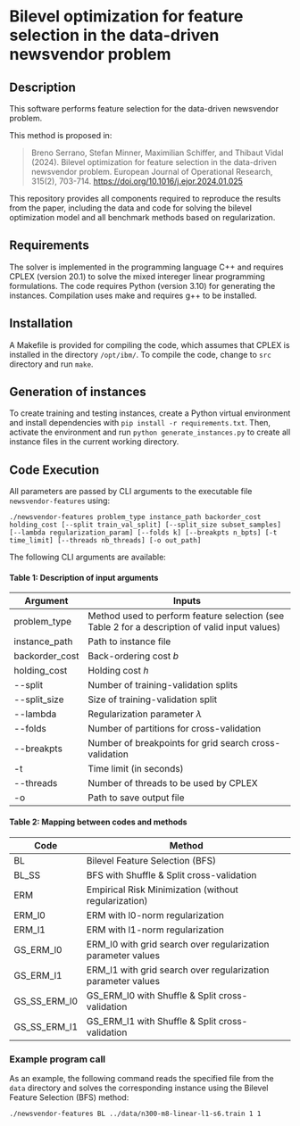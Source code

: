 # Bilevel optimization for feature selection in the data-driven newsvendor problem

## Description 

This software performs feature selection for the data-driven newsvendor problem. 

This method is proposed in:
> Breno Serrano, Stefan Minner, Maximilian Schiffer, and Thibaut Vidal (2024). Bilevel optimization for feature selection in the data-driven newsvendor problem. European Journal of Operational Research, 315(2), 703-714. https://doi.org/10.1016/j.ejor.2024.01.025

This repository provides all components required to reproduce the results from the paper, including the data and code for solving the bilevel optimization model and all benchmark methods based on regularization.

## Requirements

The solver is implemented in the programming language C++ and requires CPLEX (version 20.1) to solve the mixed intereger linear programming formulations. 
The code requires Python (version 3.10) for generating the instances. Compilation uses make and requires g++ to be installed.

## Installation

A Makefile is provided for compiling the code, which assumes that CPLEX is installed in the directory `/opt/ibm/`. To compile the code, change to `src` directory and run `make`. 


## Generation of instances

To create training and testing instances, create a Python virtual environment and install dependencies with `pip install -r requirements.txt`. 
Then, activate the environment and run `python generate_instances.py` to create all instance files in the current working directory. 

## Code Execution

All parameters are passed by CLI arguments to the executable file `newsvendor-features` using:

`./newsvendor-features problem_type instance_path backorder_cost holding_cost [--split train_val_split] [--split_size subset_samples] [--lambda regularization_param] [--folds k] [--breakpts n_bpts] [-t time_limit] [--threads nb_threads] [-o out_path]`

The following CLI arguments are available:

#### Table 1: Description of input arguments

| Argument | Inputs |
| --- | --- |
| problem_type | Method used to perform feature selection (see Table 2 for a description of valid input values) |
| instance_path | Path to instance file |
| backorder_cost | Back-ordering cost $b$ |
| holding_cost | Holding cost $h$ |
| --split | Number of training-validation splits |
| --split_size | Size of training-validation split | 
| --lambda | Regularization parameter $\lambda$ |
| --folds | Number of partitions for cross-validation |
| --breakpts | Number of breakpoints for grid search cross-validation |
| -t | Time limit (in seconds) | 
| --threads | Number of threads to be used by CPLEX | 
| -o | Path to save output file |


#### Table 2: Mapping between codes and methods

| Code | Method |
| --- | --- |
| BL | Bilevel Feature Selection (BFS) |
| BL_SS | BFS with Shuffle & Split cross-validation |
| ERM | Empirical Risk Minimization (without regularization) |
| ERM_l0 | ERM with l0-norm regularization | 
| ERM_l1 | ERM with l1-norm regularization |
| GS_ERM_l0 | ERM_l0 with grid search over regularization parameter values |
| GS_ERM_l1 | ERM_l1 with grid search over regularization parameter values |
| GS_SS_ERM_l0 | GS_ERM_l0 with Shuffle & Split cross-validation |
| GS_SS_ERM_l1 | GS_ERM_l1 with Shuffle & Split cross-validation |

### Example program call

As an example, the following command reads the specified file from the `data` directory and solves the corresponding instance using the Bilevel Feature Selection (BFS) method:

`./newsvendor-features BL ../data/n300-m8-linear-l1-s6.train 1 1`